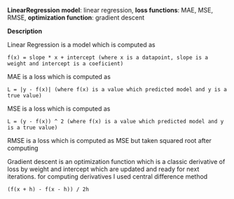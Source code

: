 **LinearRegression**
 **model**: linear regression,
 **loss functions**: MAE, MSE, RMSE, 
 **optimization function**: gradient descent

**Description**

  Linear Regression is a model which is computed as

    f(x) = slope * x + intercept (where x is a datapoint, slope is a weight and intercept is a coeficient)

  MAE is a loss which is computed as 

    L = |y - f(x)| (where f(x) is a value which predicted model and y is a true value)

  MSE is a loss which is computed as

    L = (y - f(x)) ^ 2 (where f(x) is a value which predicted model and y is a true value)

  RMSE is a loss which is computed as MSE but taken squared root after computing

  Gradient descent is an optimization function which is a classic derivative of loss by weight and intercept 
  which are updated and ready for next iterations. for computing derivatives I used central difference method

    (f(x + h) - f(x - h)) / 2h
